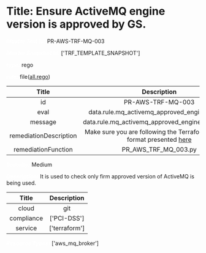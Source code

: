 



# Title: Ensure ActiveMQ engine version is approved by GS.


***<font color="white">Master Test Id:</font>*** PR-AWS-TRF-MQ-003

***<font color="white">Master Snapshot Id:</font>*** ['TRF_TEMPLATE_SNAPSHOT']

***<font color="white">type:</font>*** rego

***<font color="white">rule:</font>*** file([all.rego])  
  
  
  
  

|Title|Description|
| :---: | :---: |
|id|PR-AWS-TRF-MQ-003|
|eval|data.rule.mq_activemq_approved_engine_version|
|message|data.rule.mq_activemq_approved_engine_version_err|
|remediationDescription|Make sure you are following the Terraform template format presented <a href='https://registry.terraform.io/providers/hashicorp/aws/latest/docs/resources/mq_broker' target='_blank'>here</a>|
|remediationFunction|PR_AWS_TRF_MQ_003.py|


***<font color="white">Severity:</font>*** Medium

***<font color="white">Description:</font>*** It is used to check only firm approved version of ActiveMQ is being used.  
  
  

|Title|Description|
| :---: | :---: |
|cloud|git|
|compliance|['PCI-DSS']|
|service|['terraform']|


***<font color="white">Resource Types:</font>*** ['aws_mq_broker']


[all.rego]: https://github.com/prancer-io/prancer-compliance-test/tree/master/aws/terraform/all.rego

